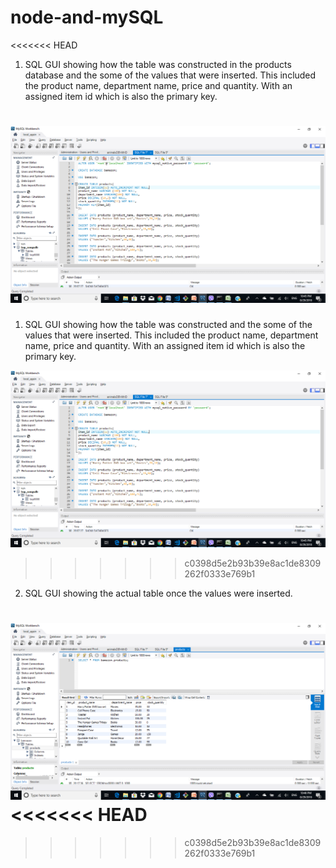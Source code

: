 # node-and-mySQL

<<<<<<< HEAD
1. SQL GUI showing how the table was constructed in the products database and the some of the values that were inserted. This included the product name, department name, price and quantity. With an assigned item id which is also the primary key. 

![one](/images/one.png?raw=true "SQL GUI")
=======
1. SQL GUI showing how the table was constructed and the some of the values that were inserted. This included the product name, department name, price and quantity. With an assigned item id which is also the primary key. 

![one](/images/one.png?raw=true "SQI GUI")
>>>>>>> c0398d5e2b93b39e8ac1de8309262f0333e769b1

2. SQL GUI showing the actual table once the values were inserted. 

![two](/images/two.png?raw=true "SQL table")
<<<<<<< HEAD
=======

>>>>>>> c0398d5e2b93b39e8ac1de8309262f0333e769b1

